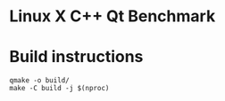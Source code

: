 # Linux X C++ Qt Benchmark

# Build instructions

```
qmake -o build/
make -C build -j $(nproc)
```
